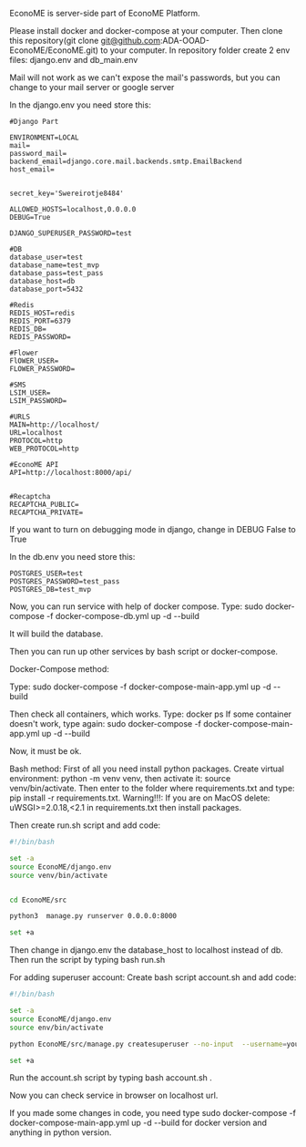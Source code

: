 EconoME is server-side part of EconoME Platform.

Please install docker and docker-compose at your computer.
Then clone this repository(git clone git@github.com:ADA-OOAD-EconoME/EconoME.git) to your computer.
In repository folder create 2 env files: django.env and db_main.env

Mail will not work as we can't expose the mail's passwords, but you can change to your mail server or google server

In the django.env you need store this:
```env
#Django Part

ENVIRONMENT=LOCAL
mail=
password_mail=
backend_email=django.core.mail.backends.smtp.EmailBackend
host_email=


secret_key='Swereirotje8484'

ALLOWED_HOSTS=localhost,0.0.0.0
DEBUG=True

DJANGO_SUPERUSER_PASSWORD=test

#DB
database_user=test
database_name=test_mvp
database_pass=test_pass
database_host=db
database_port=5432

#Redis
REDIS_HOST=redis
REDIS_PORT=6379
REDIS_DB=
REDIS_PASSWORD=

#Flower
FlOWER_USER=
FLOWER_PASSWORD=

#SMS
LSIM_USER=
LSIM_PASSWORD=

#URLS
MAIN=http://localhost/
URL=localhost
PROTOCOL=http
WEB_PROTOCOL=http

#EconoME API
API=http://localhost:8000/api/


#Recaptcha
RECAPTCHA_PUBLIC=
RECAPTCHA_PRIVATE=
```

If you want to turn on debugging mode in django, change in DEBUG False to True

In the db.env you need store this:
```env
POSTGRES_USER=test
POSTGRES_PASSWORD=test_pass
POSTGRES_DB=test_mvp
```

Now, you can run service with help of docker compose.
Type: sudo docker-compose -f docker-compose-db.yml up -d --build

It will build the database.

Then you can run up other services by bash script or docker-compose.

Docker-Compose method:

Type: sudo docker-compose -f docker-compose-main-app.yml up -d --build

Then check all containers, which works.
Type: docker ps
If some container doesn't work, type again: sudo docker-compose -f docker-compose-main-app.yml up -d --build

Now, it must be ok.

Bash method:
First of all you need install python packages. Create virtual environment: python -m venv venv, then activate it: source venv/bin/activate.
Then enter to the folder where requirements.txt and type: pip install -r requirements.txt. Warning!!!: If you are on MacOS delete: uWSGI>=2.0.18,<2.1 in requirements.txt then install packages.

Then create run.sh script and add code:
```bash
#!/bin/bash

set -a
source EconoME/django.env
source venv/bin/activate


cd EconoME/src

python3  manage.py runserver 0.0.0.0:8000

set +a

```
Then change in django.env the database_host to localhost instead of db. Then run the script by typing bash run.sh

For adding superuser account:
Create bash script account.sh and add code:
```bash
#!/bin/bash

set -a
source EconoME/django.env
source env/bin/activate

python EconoME/src/manage.py createsuperuser --no-input  --username=youraccount --email=yourmail@yourmail.com

set +a

```

Run the account.sh script by typing bash account.sh .

Now you can check service in browser on localhost url.

If you made some changes in code, you need type sudo docker-compose -f docker-compose-main-app.yml up -d --build for docker version and anything in python version.
